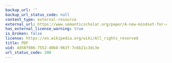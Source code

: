 ```yaml
---
backup_url: ''
backup_url_status_code: null
content_type: external-resource
external_url: https://www.semanticscholar.org/paper/A-new-mindset-for-corporate-sustainability-Grayson-Rodr%C3%ADguez/542e792c71a62d9013241c18ed1542706475cca8
has_external_license_warning: true
is_broken: false
license: https://en.wikipedia.org/wiki/All_rights_reserved
title: PDF
uid: 4d58f986-7552-40b8-963f-7c6b21c3dc3e
url_status_code: 200
---
```

